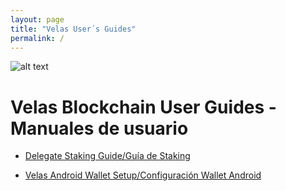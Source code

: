 ```yaml
---
layout: page
title: "Velas User´s Guides"
permalink: /
---
```


![alt text](https://github.com/dexempower/dexempower.github.io-velas/blob/main/assets/logos/LogoLettersmdpi.png?raw=true)

# Velas Blockchain User Guides - Manuales de usuario

-   [Delegate Staking Guide/Guía de Staking](https://dexempower.github.io/dexempower.github.io-velas/guides/delegate-staking/2020/11/20/velas-staking-guide)

-   [Velas Android Wallet Setup/Configuración Wallet Android](https://dexempower.github.io-symblox/guides/yield-farming/2020/10/22/symblox-guide-for-mobile)

